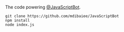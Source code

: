 The code powering [@JavaScriptBot](http://telegram.me/JavaScriptBot).

```
git clone https://github.com/mdibaiee/JavaScriptBot
npm install
node index.js
```
